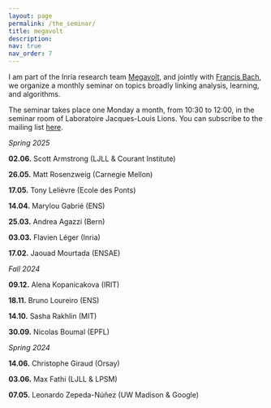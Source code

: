 ```yaml
---
layout: page
permalink: /the_seminar/
title: megavolt
description: 
nav: true
nav_order: 7
---
```


I am part of the Inria research team <a href="https://www.inria.fr/en/megavolt">Megavolt</a>, and jointly with <a href="https://www.di.ens.fr/~fbach/">Francis Bach</a>, we organize a monthly seminar on topics broadly linking analysis, learning, and algorithms.

The seminar takes place one Monday a month, from 10:30 to 12:00, in the seminar room of Laboratoire Jacques-Louis Lions. 
You can subscribe to the mailing list <a href="https://sympa.inria.fr/sympa/subscribe/gdt-acube" rel="nofollow">here</a>. <!-- html-proofer-disable -->


*Spring 2025*

<b>02.06.</b> Scott Armstrong (LJLL & Courant Institute)

<b>26.05.</b> Matt Rosenzweig (Carnegie Mellon)

<b>17.05.</b> Tony Lelièvre (Ecole des Ponts)

<b>14.04.</b> Marylou Gabrié (ENS)

<b>25.03.</b> Andrea Agazzi (Bern)

<b>03.03.</b> Flavien Léger (Inria)

<b>17.02.</b> Jaouad Mourtada (ENSAE)


*Fall 2024* 

<b>09.12.</b> Alena Kopanicakova (IRIT)

<b>18.11.</b> Bruno Loureiro (ENS)

<b>14.10.</b> Sasha Rakhlin (MIT)

<b>30.09.</b> Nicolas Boumal (EPFL)

*Spring 2024*

<b>14.06.</b> Christophe Giraud (Orsay)

<b>03.06.</b> Max Fathi (LJLL & LPSM)

<b>07.05.</b> Leonardo Zepeda-Núñez (UW Madison & Google)


